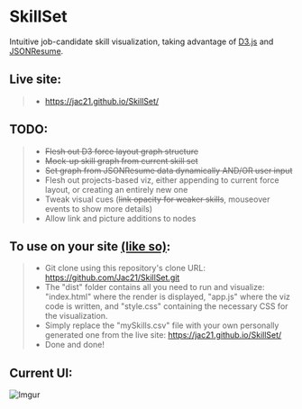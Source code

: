 SkillSet
==========

Intuitive job-candidate skill visualization, taking advantage of [D3.js](http://d3js.org/) and [JSONResume](https://jsonresume.org/).

Live site:
------
>- https://jac21.github.io/SkillSet/

TODO:
------
>- ~~Flesh out D3 force layout graph structure~~
>- ~~Mock-up skill graph from current skill set~~
>- ~~Set graph from JSONResume data dynamically AND/OR user input~~
>- Flesh out projects-based viz, either appending to current force layout, or creating an entirely new one
>- Tweak visual cues (~~link opacity for weaker skills~~, mouseover events to show more details)
>- Allow link and picture additions to nodes

To use on your site [(like so)](https://jac21.github.io/viz.html):
----------------------------
>- Git clone using this repository's clone URL: https://github.com/Jac21/SkillSet.git 
>- The "dist" folder contains all you need to run and visualize: "index.html" where the render is displayed, "app.js" where the viz code is written, and "style.css" containing the necessary CSS for the visualization.
>- Simply replace the "mySkills.csv" file with your own personally generated one from the live site: https://jac21.github.io/SkillSet/ 
>- Done and done!


Current UI:
-----------
![Imgur](http://i.imgur.com/l5zoOeg.png)